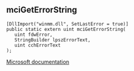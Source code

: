 ## mciGetErrorString

```
[DllImport("winmm.dll", SetLastError = true)]
public static extern uint mciGetErrorString(
   uint fdwError,
   StringBuilder lpszErrorText,
   uint cchErrorText
);
```

[Microsoft documentation](link_to_documentation)
